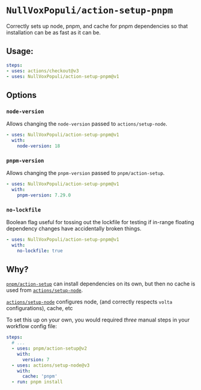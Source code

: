 # `NullVoxPopuli/action-setup-pnpm`

Correctly sets up node, pnpm, and cache for pnpm dependencies so that installation can be as fast as it can be.

## Usage:

```yaml 
steps: 
- uses: actions/checkout@v3
- uses: NullVoxPopuli/action-setup-pnpm@v1
```


## Options

### `node-version`

Allows changing the `node-version` passed to `actions/setup-node`.

```yaml 
- uses: NullVoxPopuli/action-setup-pnpm@v1
  with:
    node-version: 18
```

### `pnpm-version`

Allows changing the `pnpm-version` passed to `pnpm/action-setup`.

```yaml 
- uses: NullVoxPopuli/action-setup-pnpm@v1
  with:
    pnpm-version: 7.29.0
```
### `no-lockfile`

Boolean flag useful for tossing out the lockfile for testing if in-range floating dependency changes have accidentally broken things.

```yaml 
- uses: NullVoxPopuli/action-setup-pnpm@v1
  with:
    no-lockfile: true 
```


## Why?

[`pnpm/action-setup`](https://github.com/pnpm/action-setup/) can install dependencies on its own, but then no cache is used from [`actions/setup-node`](https://github.com/actions/setup-node).

[`actions/setup-node`](https://github.com/actions/setup-node) configures node, (and correctly respects `volta` configurations), cache, etc

To set this up on your own, you would required _three_ manual steps in your workflow config file:
```yaml 
steps:
  # ...
  - uses: pnpm/action-setup@v2
    with:
      version: 7 
  - uses: actions/setup-node@v3
    with:
      cache: 'pnpm'
  - run: pnpm install 
```
